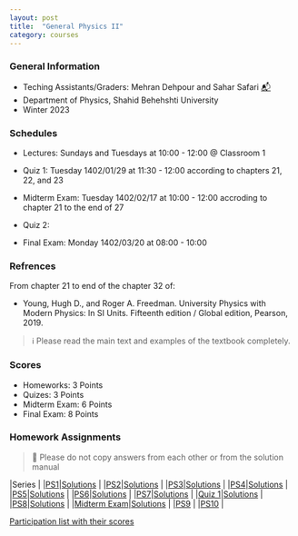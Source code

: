 ```yaml
---
layout: post
title:  "General Physics II"
category: courses
---
```


### General Information
+ Teching Assistants/Graders: Mehran Dehpour and Sahar Safari [📬][sahar_mail]
+ Department of Physics, Shahid Behehshti University
+ Winter 2023

### Schedules
+ Lectures: Sundays and Tuesdays at 10:00 - 12:00 @ Classroom 1

+ Quiz 1: Tuesday 1402/01/29 at 11:30 - 12:00 according to chapters 21, 22, and 23
+ Midterm Exam: Tuesday 1402/02/17 at 10:00 - 12:00 accroding to chapter 21 to the end of 27
+ Quiz 2: 
+ Final Exam: Monday 1402/03/20 at 08:00 - 10:00

### Refrences
From chapter 21 to end of the chapter 32 of:
+ Young, Hugh D., and Roger A. Freedman. University Physics with Modern Physics: In SI Units. Fifteenth edition / Global edition, Pearson, 2019.

> ℹ️ Please read the main text and examples of the textbook completely.

### Scores
+ Homeworks: 3 Points
+ Quizes: 3 Points
+ Midterm Exam: 6 Points
+ Final Exam: 8 Points

### Homework Assignments

> 🚫 Please do not copy answers from each other or from the solution manual

|Series                        |
|[PS1][1]|[Solutions][S1]      |
|[PS2][2]|[Solutions][S2]      |
|[PS3][3]|[Solutions][S3]      |
|[PS4][4]|[Solutions][S4]      |
|[PS5][5]|[Solutions][S5]      |
|[PS6][6]|[Solutions][S6]      |
|[PS7][7]|[Solutions][S7]      |
|[Quiz 1][Q1]|[Solutions][SQ1]      |
|[PS8][8]|[Solutions][S8]      |
|[Midterm Exam][M]|[Solutions][SM]      |
|[PS9][9] |
|[PS10][10] |

[Participation list with their scores][parti]

[sahar_mail]:    mailto:shr.safari@mail.sbu.ac.ir
[gousheh_mail]:  mailto:ss-gousheh@sbu.ac.ir

[parti]: https://dehpour.github.io/2023-02-05-general-physics-ii/Participation.pdf
[1]: http://dehpour.github.io/2023-02-05-general-physics-ii/PS1.pdf
[S1]: http://dehpour.github.io/2023-02-05-general-physics-ii/S1.pdf
[2]: http://dehpour.github.io/2023-02-05-general-physics-ii/PS2.pdf
[S2]: http://dehpour.github.io/2023-02-05-general-physics-ii/S2.pdf
[3]: http://dehpour.github.io/2023-02-05-general-physics-ii/PS3.pdf
[S3]: http://dehpour.github.io/2023-02-05-general-physics-ii/S3.pdf
[4]: http://dehpour.github.io/2023-02-05-general-physics-ii/PS4.pdf
[S4]: http://dehpour.github.io/2023-02-05-general-physics-ii/S4.pdf
[5]: http://dehpour.github.io/2023-02-05-general-physics-ii/PS5.pdf
[S5]: http://dehpour.github.io/2023-02-05-general-physics-ii/S5.pdf
[6]: http://dehpour.github.io/2023-02-05-general-physics-ii/PS6.pdf
[S6]: http://dehpour.github.io/2023-02-05-general-physics-ii/S6.pdf
[7]: http://dehpour.github.io/2023-02-05-general-physics-ii/PS7.pdf
[S7]: http://dehpour.github.io/2023-02-05-general-physics-ii/S7.pdf
[Q1]: http://dehpour.github.io/2023-02-05-general-physics-ii/Q1.pdf
[SQ1]: http://dehpour.github.io/2023-02-05-general-physics-ii/SQ1.pdf
[8]: http://dehpour.github.io/2023-02-05-general-physics-ii/PS8.pdf
[S8]: http://dehpour.github.io/2023-02-05-general-physics-ii/S8.pdf
[9]: http://dehpour.github.io/2023-02-05-general-physics-ii/PS9.pdf
[S9]: http://dehpour.github.io/2023-02-05-general-physics-ii/S9.pdf
[10]: http://dehpour.github.io/2023-02-05-general-physics-ii/PS10.pdf
[S10]: http://dehpour.github.io/2023-02-05-general-physics-ii/S10.pdf
[M]: http://dehpour.github.io/2023-02-05-general-physics-ii/M.pdf
[SM]: http://dehpour.github.io/2023-02-05-general-physics-ii/SM.pdf
